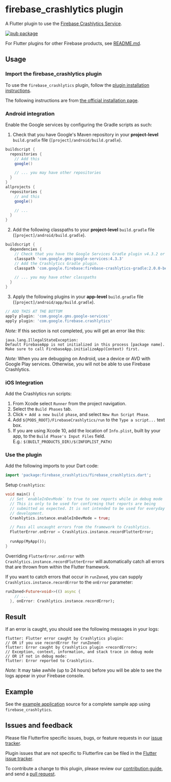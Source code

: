 # firebase_crashlytics plugin

A Flutter plugin to use the [Firebase Crashlytics Service](https://firebase.google.com/docs/crashlytics/).

[![pub package](https://img.shields.io/pub/v/firebase_crashlytics.svg)](https://pub.dartlang.org/packages/firebase_crashlytics)

For Flutter plugins for other Firebase products, see [README.md](https://github.com/FirebaseExtended/flutterfire/blob/master/README.md).

## Usage

### Import the firebase_crashlytics plugin

To use the `firebase_crashlytics` plugin, follow the [plugin installation instructions](https://pub.dartlang.org/packages/firebase_crashlytics#pub-pkg-tab-installing).

The following instructions are from [the official installation page](https://firebase.google.com/docs/crashlytics/get-started-new-sdk).

### Android integration

Enable the Google services by configuring the Gradle scripts as such:

1. Check that you have Google's Maven repository in your **project-level** `build.gradle` file (`[project]/android/build.gradle`).

```gradle
buildscript {
  repositories {
    // Add this
    google()

    // ... you may have other repositories
  }
}
allprojects {
  repositories {
    // and this
    google()

    // ...
  }
}
```

2. Add the following classpaths to your **project-level** `build.gradle` file (`[project]/android/build.gradle`).

```gradle
buildscript {
  dependencies {
    // Check that you have the Google Services Gradle plugin v4.3.2 or later (if not, add it).
    classpath 'com.google.gms:google-services:4.3.3'
    // Add the Crashlytics Gradle plugin.
    classpath 'com.google.firebase:firebase-crashlytics-gradle:2.0.0-beta04'

    // ... you may have other classpaths
  }
}
```

3. Apply the following plugins in your **app-level** `build.gradle` file (`[project]/android/app/build.gradle`).

```gradle
// ADD THIS AT THE BOTTOM
apply plugin: 'com.google.gms.google-services'
apply plugin: 'com.google.firebase.crashlytics'
```

*Note:* If this section is not completed, you will get an error like this:

```console
java.lang.IllegalStateException:
Default FirebaseApp is not initialized in this process [package name].
Make sure to call FirebaseApp.initializeApp(Context) first.
```

*Note:* When you are debugging on Android, use a device or AVD with Google Play services.
Otherwise, you will not be able to use Firebase Crashlytics.

### iOS Integration

Add the Crashlytics run scripts:

1. From Xcode select `Runner` from the project navigation.
1. Select the `Build Phases` tab.
1. Click `+ Add a new build phase`, and select `New Run Script Phase`.
1. Add `${PODS_ROOT}/FirebaseCrashlytics/run` to the `Type a script...` text box.
1. If you are using Xcode 10, add the location of `Info.plist`, built by your app, to the `Build Phase's Input Files` field.  
   E.g.: `$(BUILT_PRODUCTS_DIR)/$(INFOPLIST_PATH)`

### Use the plugin

Add the following imports to your Dart code:

```dart
import 'package:firebase_crashlytics/firebase_crashlytics.dart';
```

Setup `Crashlytics`:

```dart
void main() {
  // Set `enableInDevMode` to true to see reports while in debug mode
  // This is only to be used for confirming that reports are being
  // submitted as expected. It is not intended to be used for everyday
  // development.
  Crashlytics.instance.enableInDevMode = true;

  // Pass all uncaught errors from the framework to Crashlytics.
  FlutterError.onError = Crashlytics.instance.recordFlutterError;
  
  runApp(MyApp());
}
```

Overriding `FlutterError.onError` with `Crashlytics.instance.recordFlutterError`  will automatically catch all errors that are thrown from within the Flutter framework.

If you want to catch errors that occur in `runZoned`, you can supply `Crashlytics.instance.recordError` to the `onError` parameter:

```dart
runZoned<Future<void>>(() async {
    // ...
  }, onError: Crashlytics.instance.recordError);
```

## Result

If an error is caught, you should see the following messages in your logs:

```shell
flutter: Flutter error caught by Crashlytics plugin:
// OR if you use recordError for runZoned:
flutter: Error caught by Crashlytics plugin <recordError>:
// Exception, context, information, and stack trace in debug mode
// OR if not in debug mode:
flutter: Error reported to Crashlytics.
```

*Note:* It may take awhile (up to 24 hours) before you will be able to see the logs appear in your Firebase console.

## Example

See the [example application](https://github.com/FirebaseExtended/flutterfire/tree/master/packages/firebase_crashlytics/example) source
for a complete sample app using `firebase_crashlytics`.

## Issues and feedback

Please file Flutterfire specific issues, bugs, or feature requests in our [issue tracker](https://github.com/FirebaseExtended/flutterfire/issues/new).

Plugin issues that are not specific to Flutterfire can be filed in the [Flutter issue tracker](https://github.com/flutter/flutter/issues/new).

To contribute a change to this plugin,
please review our [contribution guide](https://github.com/FirebaseExtended/flutterfire/blob/master/CONTRIBUTING.md),
and send a [pull request](https://github.com/FirebaseExtended/flutterfire/pulls).
